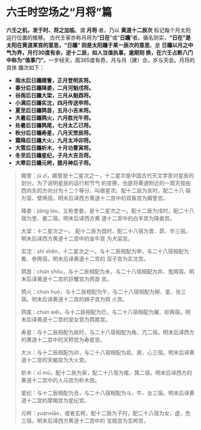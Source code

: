 六壬时空场之“月将”篇
===================================================================================
**六壬之机，发于时、将之加临**。谓 **月将** 者，乃以 **黄道十二辰次** 标记每个月太阳运行位置的推移。
古代壬家亦称月将为“**日在**”或“**日躔**”者。循名则实，**“日在”是太阳在黄道某宫的意思，“日躔”
则是太阳躔于某一辰次的意思**。是 **日躔以月之中气为界，月行30度有余，逆十二辰，如人当值执事，逾期则
换，在六壬占断八门中称为“值事门”**。一岁经天，周365度有奇，月与月（建）合，岁与天会。月将的具体
躔次如下：
+ **雨水后日躔娵訾，正月登明亥将。**
+ **春分后日躔降娄，二月河魁戌将。**
+ **谷雨后日躔大梁，三月从魁酉将。**
+ **小满后日躔实沈，四月传送申将。**
+ **夏至后日躔鹑首，五月小吉未将。** 
+ **大暑后日躔鹑火，六月胜光午将。**
+ **处暑后日躔鹑尾，七月太乙已将。**
+ **秋分后日躔寿星，八月天罡辰将。**
+ **霜降后日躔大火，九月太冲卯将。** 
+ **大雪后日躔析木，十月功曹寅将。**
+ **冬至后日躔星纪，子月大吉丑将。**
+ **大寒后日躔元枵，腊月神后子将。**

> 娵訾：jū zī，娵訾是十二星次之一，十二星次是中国古代天文学家对星辰的划分。为了说明星辰的运行和节气
> 的变换，也是将黄道附近的一周天按由西向东的方向分为十二个等分，叫做星次。配十二辰为亥时，配二十八
> 宿为室、壁两宿。明末后译西方黄道十二宫中的双鱼宫为娵訾宫。
> 
> 降娄：jiàng lóu，又称奎娄，是十二星次之一。配十二辰为戌时，配二十八宿为奎、娄二宿。明末后译西方黄
> 道十二宫中的白羊宫为降娄宫。
>
> 大梁：十二星次之一。 配十二辰为酉时，配二十八宿为胃、昴、毕三宿。明末后译西方黄道十二宫中的金牛宫
> 为大梁宫。
>
> 实沈：shí shěn，十二星次之一。与十二辰相配为申，与二十八宿相配为觜、参两宿。明末后译黄道十二宫的
> 双子宫为实沈宫。
>
> 鹑首：chún shǒu，与十二辰相配为未，与二十八宿相配为井、鬼两宿。明末后译黄道十二宫的巨蟹宫为鹑首
> 宫。
> 
> 鹑火：chún huǒ，与十二辰相配为午，与二十八宿相配为柳、星、张三宿。明末后译黄道十二宫的狮子宫为鹑
> 火宫。
> 
> 鹑尾：chún wěi，与十二辰相配为巳，与二十八宿相配为翼、轸两宿。明末后译黄道十二宫的室女宫为鹑尾宫。
>
> 寿星：与十二辰相配为辰时，与二十八宿相配为角、亢二宿。明末后译西方的黄道十二宫中的天秤宫为寿星宫。
>
> 大火：与十二辰相配为卯，与二十八宿相配为氐、房、心三宿。明末后译黄道十二宫的天蝎宫为大火宫。
>
> 析木：xī mù，配十二辰为寅，配二十八宿为尾、箕二宿。明末后译西方的黄道十二宫中的人马宫为析木宫。
>
> 星纪：与十二辰相配为丑，与二十八宿相配为斗、牛、女三宿。明末后译黄道十二宫的摩羯宫为星纪宫。
>
> 元枵：yuánxiāo，或者玄枵，配十二辰为子时，配二十八宿为女、虚、危三宿。明末后译西方黄道十二宫中的
> 宝瓶宫为玄枵宫。